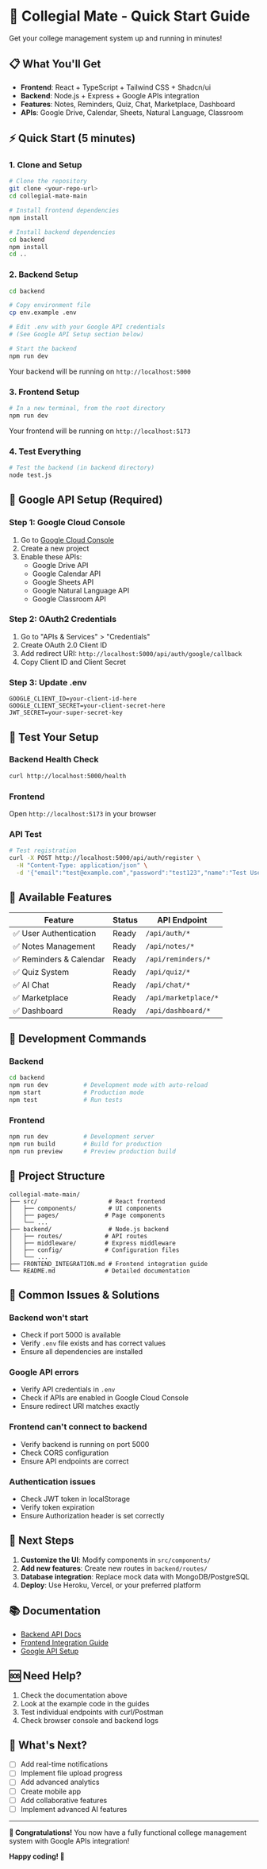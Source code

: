# 🚀 Collegial Mate - Quick Start Guide

Get your college management system up and running in minutes!

## 📋 What You'll Get

- **Frontend**: React + TypeScript + Tailwind CSS + Shadcn/ui
- **Backend**: Node.js + Express + Google APIs integration
- **Features**: Notes, Reminders, Quiz, Chat, Marketplace, Dashboard
- **APIs**: Google Drive, Calendar, Sheets, Natural Language, Classroom

## ⚡ Quick Start (5 minutes)

### 1. Clone and Setup

```bash
# Clone the repository
git clone <your-repo-url>
cd collegial-mate-main

# Install frontend dependencies
npm install

# Install backend dependencies
cd backend
npm install
cd ..
```

### 2. Backend Setup

```bash
cd backend

# Copy environment file
cp env.example .env

# Edit .env with your Google API credentials
# (See Google API Setup section below)

# Start the backend
npm run dev
```

Your backend will be running on `http://localhost:5000`

### 3. Frontend Setup

```bash
# In a new terminal, from the root directory
npm run dev
```

Your frontend will be running on `http://localhost:5173`

### 4. Test Everything

```bash
# Test the backend (in backend directory)
node test.js
```

## 🔐 Google API Setup (Required)

### Step 1: Google Cloud Console
1. Go to [Google Cloud Console](https://console.cloud.google.com/)
2. Create a new project
3. Enable these APIs:
   - Google Drive API
   - Google Calendar API
   - Google Sheets API
   - Google Natural Language API
   - Google Classroom API

### Step 2: OAuth2 Credentials
1. Go to "APIs & Services" > "Credentials"
2. Create OAuth 2.0 Client ID
3. Add redirect URI: `http://localhost:5000/api/auth/google/callback`
4. Copy Client ID and Client Secret

### Step 3: Update .env
```env
GOOGLE_CLIENT_ID=your-client-id-here
GOOGLE_CLIENT_SECRET=your-client-secret-here
JWT_SECRET=your-super-secret-key
```

## 🧪 Test Your Setup

### Backend Health Check
```bash
curl http://localhost:5000/health
```

### Frontend
Open `http://localhost:5173` in your browser

### API Test
```bash
# Test registration
curl -X POST http://localhost:5000/api/auth/register \
  -H "Content-Type: application/json" \
  -d '{"email":"test@example.com","password":"test123","name":"Test User","role":"student"}'
```

## 📱 Available Features

| Feature | Status | API Endpoint |
|---------|--------|--------------|
| ✅ User Authentication | Ready | `/api/auth/*` |
| ✅ Notes Management | Ready | `/api/notes/*` |
| ✅ Reminders & Calendar | Ready | `/api/reminders/*` |
| ✅ Quiz System | Ready | `/api/quiz/*` |
| ✅ AI Chat | Ready | `/api/chat/*` |
| ✅ Marketplace | Ready | `/api/marketplace/*` |
| ✅ Dashboard | Ready | `/api/dashboard/*` |

## 🔧 Development Commands

### Backend
```bash
cd backend
npm run dev          # Development mode with auto-reload
npm start            # Production mode
npm test             # Run tests
```

### Frontend
```bash
npm run dev          # Development server
npm run build        # Build for production
npm run preview      # Preview production build
```

## 📁 Project Structure

```
collegial-mate-main/
├── src/                    # React frontend
│   ├── components/         # UI components
│   ├── pages/             # Page components
│   └── ...
├── backend/                # Node.js backend
│   ├── routes/            # API routes
│   ├── middleware/        # Express middleware
│   ├── config/            # Configuration files
│   └── ...
├── FRONTEND_INTEGRATION.md # Frontend integration guide
└── README.md              # Detailed documentation
```

## 🚨 Common Issues & Solutions

### Backend won't start
- Check if port 5000 is available
- Verify `.env` file exists and has correct values
- Ensure all dependencies are installed

### Google API errors
- Verify API credentials in `.env`
- Check if APIs are enabled in Google Cloud Console
- Ensure redirect URI matches exactly

### Frontend can't connect to backend
- Verify backend is running on port 5000
- Check CORS configuration
- Ensure API endpoints are correct

### Authentication issues
- Check JWT token in localStorage
- Verify token expiration
- Ensure Authorization header is set correctly

## 🔄 Next Steps

1. **Customize the UI**: Modify components in `src/components/`
2. **Add new features**: Create new routes in `backend/routes/`
3. **Database integration**: Replace mock data with MongoDB/PostgreSQL
4. **Deploy**: Use Heroku, Vercel, or your preferred platform

## 📚 Documentation

- [Backend API Docs](./backend/README.md)
- [Frontend Integration Guide](./FRONTEND_INTEGRATION.md)
- [Google API Setup](./backend/README.md#google-api-setup)

## 🆘 Need Help?

1. Check the documentation above
2. Look at the example code in the guides
3. Test individual endpoints with curl/Postman
4. Check browser console and backend logs

## 🎯 What's Next?

- [ ] Add real-time notifications
- [ ] Implement file upload progress
- [ ] Add advanced analytics
- [ ] Create mobile app
- [ ] Add collaborative features
- [ ] Implement advanced AI features

---

**🎉 Congratulations!** You now have a fully functional college management system with Google APIs integration!

**Happy coding! 🚀**
